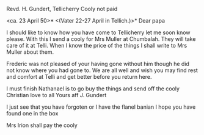 Revd. H. Gundert, Tellicherry
Cooly not paid

 <ca. 23 April 50>*
 <(Vater 22-27 April in Tellich.)>*
Dear papa

I should like to know how you have come to Tellicherry let me soon know please. With this I send a cooly for Mrs Muller at Chumbalah. They will take care of it at Telli. When I know the price of the things I shall write to Mrs Muller about them.

Frederic was not pleased of your having gone without him though he did not know where you had gone to. We are all well and wish you may find rest and comfort at Telli and get better before you return here.

I must finish Nathanael is to go buy the things and send off the cooly 
Christian love to all
 Yours aff
 J. Gundert

I just see that you have forgoten or I have the flanel banian I hope you have found one in the box

Mrs Irion shall pay the cooly

